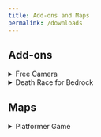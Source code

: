 ```yaml
---
title: Add-ons and Maps
permalink: /downloads
---
```


## Add-ons

<details>
<summary>Free Camera</summary>
This add-on allows you to switch into Free Camera mode, similar to Freecam for Java Edition. In this mode, you can fly around within your render distance independent of your player!
<br>
 <iframe width="640" height="350" src="https://www.youtube.com/embed/oX_L6tGGZmA" title="FREE CAMERA Add-on for Minecraft Bedrock 1.20.30 | DOWNLOAD in Description" frameborder="0" allow="accelerometer; autoplay; clipboard-write; encrypted-media; gyroscope; picture-in-picture; web-share" allowfullscreen></iframe>
 <br>
<a href="https://github.com/JWForever5504/jwforever/releases/download/Free_Camera/free_camera.mcaddon">Download</a>
<br>
<a href="https://mcpedl.com/free-camera/">MCPEDL - More Info</a>

</details>
 
<details>
<summary>Death Race for Bedrock</summary>
This add-on creates a race to see who can die in a randomly assigned way first. Great fun for a group of friends!
<br>
 <iframe width="640" height="350" src="https://www.youtube.com/embed/oX_L6tGGZmA" title="DEATH RACE for Minecraft Bedrock Showcase | DOWNLOAD in Description"](https://www.youtube.com/embed/O1C7sdeK0No?list=PLj5v5pB8v_zgViVBRKI-jkxYAqKpQhunD" title="DEATH RACE for Minecraft Bedrock Showcase | DOWNLOAD in Description" ) frameborder="0" allow="accelerometer; autoplay; clipboard-write; encrypted-media; gyroscope; picture-in-picture; web-share" allowfullscreen></iframe>
 <br>

 <iframe width="1271" height="715" src="https://www.youtube.com/embed/O1C7sdeK0No?list=PLj5v5pB8v_zgViVBRKI-jkxYAqKpQhunD" title="DEATH RACE for Minecraft Bedrock Showcase | DOWNLOAD in Description" frameborder="0" allow="accelerometer; autoplay; clipboard-write; encrypted-media; gyroscope; picture-in-picture; web-share" allowfullscreen></iframe>
<a href="https://github.com/JWForever5504/jwforever/releases/download/Death_Race/death_race.mcaddon">Download</a>
<br>
<a href="https://mcpedl.com/death-race-for-bedrock/">MCPEDL - More Info</a>

</details>

## Maps
<details>
<summary>Platformer Game</summary>
This map is a simple platformer game made using commands and a resource pack.

<br>
 <iframe width="640" height="350" src="https://www.youtube.com/embed/cX0lyl_CfTI" title="2D PLATFORMER GAME for Minecraft Bedrock | Download in Description" frameborder="0" allow="accelerometer; autoplay; clipboard-write; encrypted-media; gyroscope; picture-in-picture; web-share" allowfullscreen></iframe>
<br>
<a href="https://github.com/JWForever5504/jwforever/releases/download/Platformer_Game/platformer_game.mcworld">Download</a>
<br>
MCPEDL Page Coming Soon
</details>
